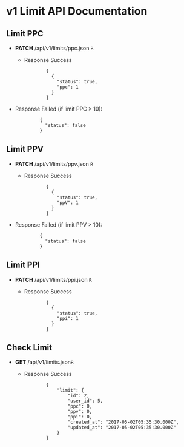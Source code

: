 # v1 Limit API Documentation

## Limit PPC

* **PATCH** /api/v1/limits/ppc.json `R`

  * Response Success

                {
                  {
                  	"status": true,
                  	"ppc": 1
                  }
                }


 * Response Failed  (if limit PPC > 10):

                {
                  "status": false
                }


## Limit PPV

* **PATCH** /api/v1/limits/ppv.json `R`

  * Response Success

                {
                  {
                  	"status": true,
                  	"ppV": 1
                  }
                }


 * Response Failed  (if limit PPV > 10):

                {
                  "status": false
                }


## Limit PPI

* **PATCH** /api/v1/limits/ppi.json `R`

  * Response Success

                {
                  {
                  	"status": true,
                  	"ppi": 1
                  }
                }

## Check Limit

* **GET** /api/v1/limits.json`R`

  * Response Success

                {
                	"limit": {
                		"id": 2,
                		"user_id": 5,
                		"ppc": 0,
                		"ppv": 0,
                		"ppi": 0,
                		"created_at": "2017-05-02T05:35:30.000Z",
                		"updated_at": "2017-05-02T05:35:30.000Z"
                	}
                }

